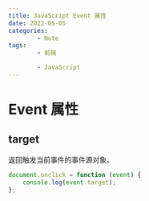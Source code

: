 ```yaml
---
title: JavaScript Event 属性
date: 2022-05-05
categories:
        - Note
tags:
        - 前端

        - JavaScript
---
```


# Event 属性

## target

返回触发当前事件的事件源对象。

```js
document.onclick = function (event) {
	console.log(event.target);
};
```
